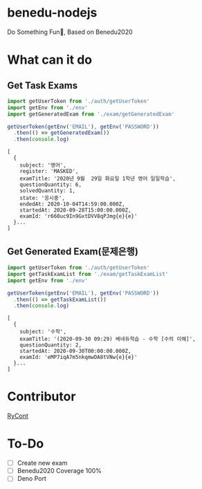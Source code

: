 # benedu-nodejs
Do Something Fun🤣, Based on Benedu2020

# What can it do
## Get Task Exams
```typescript
import getUserToken from './auth/getUserToken'
import getEnv from './env'
import getGeneratedExam from './exam/getGeneratedExam'

getUserToken(getEnv('EMAIL'), getEnv('PASSWORD'))
  .then(() => getGeneratedExam())
  .then(console.log)
```
```
[
  {
    subject: '영어',
    register: 'MASKED',
    examTitle: '2020년 9월  29일 화요일 1학년 영어 일일학습',
    questionQuantity: 6,
    solvedQuantity: 1,
    state: '응시중',
    endedAt: 2020-10-04T14:59:00.000Z,
    startedAt: 2020-09-28T15:00:00.000Z,
    examId: 'r660uc9In9GxtDVV8qPJmg{e}{e}'
  }...
]
```

## Get Generated Exam(문제은행)
```typescript
import getUserToken from './auth/getUserToken'
import getTaskExamList from './exam/getTaskExamList'
import getEnv from './env'

getUserToken(getEnv('EMAIL'), getEnv('PASSWORD'))
  .then(() => getTaskExamList())
  .then(console.log)
```
```
[
  {
    subject: '수학',
    examTitle: '(2020-09-30 09:29) 베네듀학습 - 수학 [수의 이해]',
    questionQuantity: 2,
    startedAt: 2020-09-30T00:00:00.000Z,
    examId: 'eMP7iqA7m5nkqmwDA8tVNw{e}{e}'
  }...
]
```

# Contributor
[RyCont](https://github.com/rycont)

# To-Do
- [ ] Create new exam
- [ ] Benedu2020 Coverage 100%
- [ ] Deno Port
